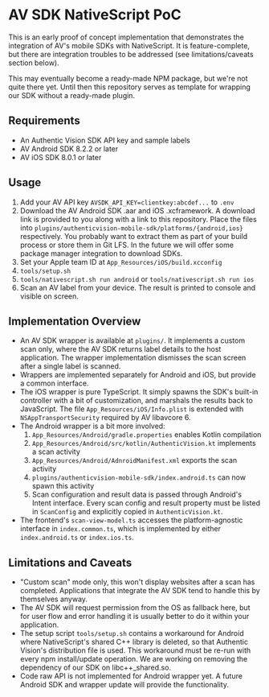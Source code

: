 # AV SDK NativeScript PoC

This is an early proof of concept implementation that demonstrates the integration of AV's mobile SDKs with NativeScript. It is feature-complete, but there are integration troubles to be addressed (see limitations/caveats section below).

This may eventually become a ready-made NPM package, but we're not quite there yet. Until then this repository serves as template for wrapping our SDK without a ready-made plugin.

## Requirements

* An Authentic Vision SDK API key and sample labels
* AV Android SDK 8.2.2 or later
* AV iOS SDK 8.0.1 or later

## Usage

1. Add your AV API key `AVSDK_API_KEY=clientkey:abcdef...` to `.env`
2. Download the AV Android SDK .aar and iOS .xcframework. A download link is provided to you along with a link to this repository. Place the files into `plugins/authenticvision-mobile-sdk/platforms/{android,ios}` respectively. You probably want to extract them as part of your build process or store them in Git LFS. In the future we will offer some package manager integration to download SDKs.
3. Set your Apple team ID at `App_Resources/iOS/build.xcconfig`
4. `tools/setup.sh`
5. `tools/nativescript.sh run android` or `tools/nativescript.sh run ios`
6. Scan an AV label from your device. The result is printed to console and visible on screen.

## Implementation Overview

* An AV SDK wrapper is available at `plugins/`. It implements a custom scan only, where the AV SDK returns label details to the host application. The wrapper implementation dismisses the scan screen after a single label is scanned.
* Wrappers are implemented separately for Android and iOS, but provide a common interface.
* The iOS wrapper is pure TypeScript. It simply spawns the SDK's built-in controller with a bit of customization, and marshals the results back to JavaScript. The file `App_Resources/iOS/Info.plist` is extended with `NSAppTransportSecurity` required by AV libavcore 6.
* The Android wrapper is a bit more involved:
    1. `App_Resources/Android/gradle.properties` enables Kotlin compilation
    2. `App_Resources/Android/src/kotlin/AuthenticVision.kt` implements a scan activity
    3. `App_Resources/Android/AdnroidManifest.xml` exports the scan activity
    4. `plugins/authenticvision-mobile-sdk/index.android.ts` can now spawn this activity
    5. Scan configuration and result data is passed through Android's Intent interface. Every scan config and result property must be listed in `ScanConfig` and explicitly copied in `AuthenticVision.kt`.
* The frontend's `scan-view-model.ts` accesses the platform-agnostic interface in `index.common.ts`, which is implemented by either `index.android.ts` or `index.ios.ts`.

## Limitations and Caveats

* "Custom scan" mode only, this won't display websites after a scan has completed. Applications that integrate the AV SDK tend to handle this by themselves anyway.
* The AV SDK will request permission from the OS as fallback here, but for user flow and error handling it is usually better to do it within your application.
* The setup script `tools/setup.sh` contains a workaround for Android where NativeScript's shared C++ library is deleted, so that Authentic Vision's distribution file is used. This workaround must be re-run with every npm install/update operation. We are working on removing the dependency of our SDK on libc++_shared.so.
* Code raw API is not implemented for Android wrapper yet. A future Android SDK and wrapper update will provide the functionality.

